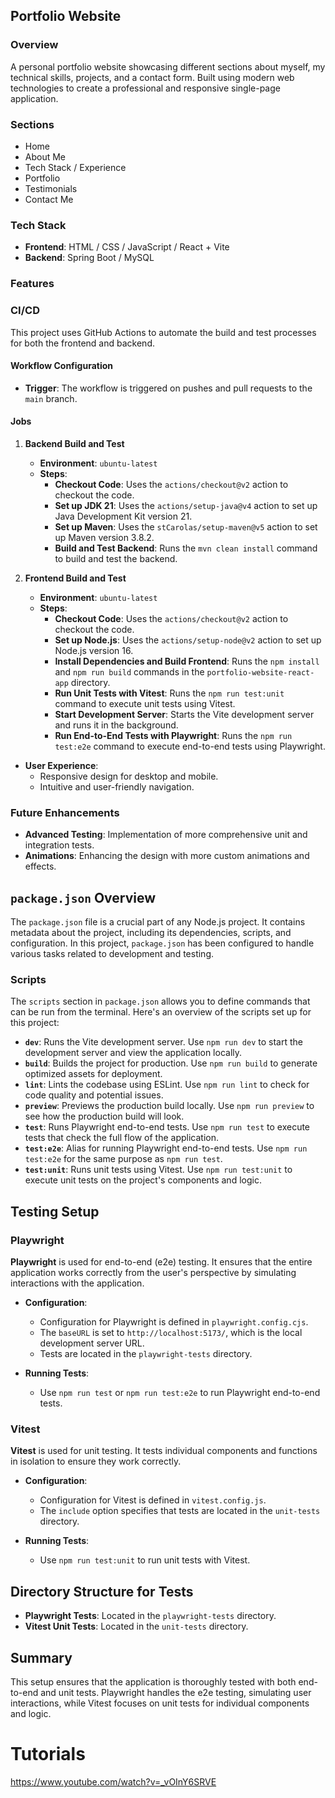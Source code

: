## Portfolio Website

### Overview

A personal portfolio website showcasing different sections about myself, my technical skills, projects, and a contact form. Built using modern web technologies to create a professional and responsive single-page application.

### Sections

* Home
* About Me
* Tech Stack / Experience
* Portfolio
* Testimonials
* Contact Me

### Tech Stack

* **Frontend**: HTML / CSS / JavaScript / React + Vite
* **Backend**: Spring Boot / MySQL


### Features

### CI/CD

This project uses GitHub Actions to automate the build and test processes for both the frontend and backend.

#### Workflow Configuration

- **Trigger**: The workflow is triggered on pushes and pull requests to the `main` branch.

#### Jobs

1. **Backend Build and Test**
    - **Environment**: `ubuntu-latest`
    - **Steps**:
        - **Checkout Code**: Uses the `actions/checkout@v2` action to checkout the code.
        - **Set up JDK 21**: Uses the `actions/setup-java@v4` action to set up Java Development Kit version 21.
        - **Set up Maven**: Uses the `stCarolas/setup-maven@v5` action to set up Maven version 3.8.2.
        - **Build and Test Backend**: Runs the `mvn clean install` command to build and test the backend.

2. **Frontend Build and Test**
    - **Environment**: `ubuntu-latest`
    - **Steps**:
        - **Checkout Code**: Uses the `actions/checkout@v2` action to checkout the code.
        - **Set up Node.js**: Uses the `actions/setup-node@v2` action to set up Node.js version 16.
        - **Install Dependencies and Build Frontend**: Runs the `npm install` and `npm run build` commands in the `portfolio-website-react-app` directory.
        - **Run Unit Tests with Vitest**: Runs the `npm run test:unit` command to execute unit tests using Vitest.
        - **Start Development Server**: Starts the Vite development server and runs it in the background.
        - **Run End-to-End Tests with Playwright**: Runs the `npm run test:e2e` command to execute end-to-end tests using Playwright.


* **User Experience**:
  - Responsive design for desktop and mobile.
  - Intuitive and user-friendly navigation.

### Future Enhancements

- **Advanced Testing**: Implementation of more comprehensive unit and integration tests.
- **Animations**: Enhancing the design with more custom animations and effects.

## `package.json` Overview

The `package.json` file is a crucial part of any Node.js project. It contains metadata about the project, 
including its dependencies, scripts, and configuration. In this project, `package.json` has been configured to 
handle various tasks related to development and testing.

### Scripts

The `scripts` section in `package.json` allows you to define commands that can be run from the terminal. Here's an overview of the scripts set up for this project:

- **`dev`**: Runs the Vite development server. Use `npm run dev` to start the development server and view the application locally.
- **`build`**: Builds the project for production. Use `npm run build` to generate optimized assets for deployment.
- **`lint`**: Lints the codebase using ESLint. Use `npm run lint` to check for code quality and potential issues.
- **`preview`**: Previews the production build locally. Use `npm run preview` to see how the production build will look.
- **`test`**: Runs Playwright end-to-end tests. Use `npm run test` to execute tests that check the full flow of the application.
- **`test:e2e`**: Alias for running Playwright end-to-end tests. Use `npm run test:e2e` for the same purpose as `npm run test`.
- **`test:unit`**: Runs unit tests using Vitest. Use `npm run test:unit` to execute unit tests on the project's components and logic.

## Testing Setup

### Playwright

**Playwright** is used for end-to-end (e2e) testing. It ensures that the entire application works correctly from the user's perspective by simulating interactions with the application.

- **Configuration**:
  - Configuration for Playwright is defined in `playwright.config.cjs`.
  - The `baseURL` is set to `http://localhost:5173/`, which is the local development server URL.
  - Tests are located in the `playwright-tests` directory.

- **Running Tests**:
  - Use `npm run test` or `npm run test:e2e` to run Playwright end-to-end tests.

### Vitest

**Vitest** is used for unit testing. It tests individual components and functions in isolation to ensure they work correctly.

- **Configuration**:
  - Configuration for Vitest is defined in `vitest.config.js`.
  - The `include` option specifies that tests are located in the `unit-tests` directory.

- **Running Tests**:
  - Use `npm run test:unit` to run unit tests with Vitest.

## Directory Structure for Tests

- **Playwright Tests**: Located in the `playwright-tests` directory.
- **Vitest Unit Tests**: Located in the `unit-tests` directory.

## Summary

This setup ensures that the application is thoroughly tested with both end-to-end and unit tests. 
Playwright handles the e2e testing, simulating user interactions, while Vitest focuses on unit tests for individual components and logic.



# Tutorials

https://www.youtube.com/watch?v=_vOInY6SRVE